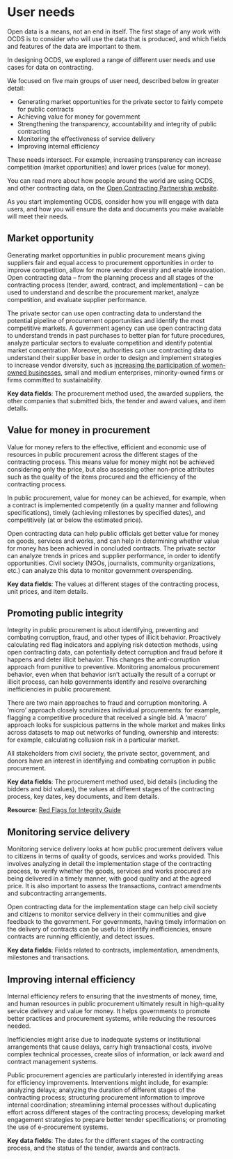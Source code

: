 # User needs

Open data is a means, not an end in itself. The first stage of any work with OCDS is to consider who will use the data that is produced, and which fields and features of the data are important to them.

In designing OCDS, we explored a range of different user needs and use cases for data on contracting. 

We focused on five main groups of user need, described below in greater detail:

* Generating market opportunities for the private sector to fairly compete for public contracts
* Achieving value for money for government
* Strengthening the transparency, accountability and integrity of public contracting
* Monitoring the effectiveness of service delivery
* Improving internal efficiency

These needs intersect. For example, increasing transparency can increase competition (market opportunities) and lower prices (value for money).

You can read more about how people around the world are using OCDS, and other contracting data, on the [Open Contracting Partnership website](https://www.open-contracting.org).

As you start implementing OCDS, consider how you will engage with data users, and how you will ensure the data and documents you make available will meet their needs. 

## Market opportunity

Generating market opportunities in public procurement means giving suppliers fair and equal access to procurement opportunities in order to improve competition, allow for more vendor diversity and enable innovation. Open contracting data – from the planning process and all stages of the contracting process (tender, award, contract, and implementation) – can be used to understand and describe the procurement market, analyze competition, and evaluate supplier performance.

The private sector can use open contracting data to understand the potential pipeline of procurement opportunities and identify the most competitive markets.  A government agency can use open contracting data to understand trends in past purchases to better plan for future procedures, analyze particular sectors to evaluate competition and identify potential market concentration. Moreover, authorities can use contracting data to understand their supplier base in order to design and implement strategies to increase vendor diversity, such as [increasing the participation of women-owned businesses](https://www.open-contracting.org/what-is-open-contracting/gender/), small and medium enterprises, minority-owned firms or firms committed to sustainability.

**Key data fields**: The procurement method used, the awarded suppliers, the other companies that submitted bids, the tender and award values, and item details.

## Value for money in procurement

Value for money refers to the effective, efficient and economic use of resources in public procurement across the different stages of the contracting process. This means value for money might not be achieved considering only the price, but also assessing other non-price attributes such as the quality of the items procured and the efficiency of the contracting process.

In public procurement, value for money can be achieved, for example, when a contract is implemented competently (in a quality manner and following specifications), timely (achieving milestones by specified dates), and competitively (at or below the estimated price).

Open contracting data can help public officials get better value for money on goods, services and works, and can help in determining whether value for money has been achieved in concluded contracts. The private sector can analyze trends in prices and supplier performance, in order to identify opportunities. Civil society (NGOs, journalists, community organizations, etc.) can analyze this data to monitor government overspending.

**Key data fields**: The values at different stages of the contracting process, unit prices, and item details.

## Promoting public integrity

Integrity in public procurement is about identifying, preventing and combating corruption, fraud, and other types of illicit behavior. Proactively calculating red flag indicators and applying risk detection methods, using open contracting data, can potentially detect corruption and fraud before it happens and deter illicit behavior. This changes the anti-corruption approach from punitive to preventive. Monitoring anomalous procurement behavior, even when that behavior isn’t actually the result of a corrupt or illicit process, can help governments identify and resolve overarching inefficiencies in public procurement.

There are two main approaches to fraud and corruption monitoring. A ‘micro’ approach closely scrutinizes individual procurements: for example, flagging a competitive procedure that received a single bid. A ‘macro’ approach looks for suspicious patterns in the whole market and makes links across datasets to map out networks of funding, ownership and interests: for example, calculating collusion risk in a particular market.

All stakeholders from civil society, the private sector, government, and donors have an interest in identifying and combating corruption in public procurement.

**Key data fields**: The procurement method used, bid details (including the bidders and bid values), the values at different stages of the contracting process, key dates, key documents, and item details.

**Resource**: [Red Flags for Integrity Guide](https://www.open-contracting.org/resources/red-flags-integrity-giving-green-light-open-data-solutions/)

## Monitoring service delivery

Monitoring service delivery looks at how public procurement delivers value to citizens in terms of quality of goods, services and works provided. This involves analyzing in detail the implementation stage of the contracting process, to verify whether the goods, services and works procured are being delivered in a timely manner, with good quality and at the agreed price. It is also important to assess the transactions, contract amendments and subcontracting arrangements.

Open contracting data for the implementation stage can help civil society and citizens to monitor service delivery in their communities and give feedback to the government. For governments, having timely information on the delivery of contracts can be useful to identify inefficiencies, ensure contracts are running efficiently, and detect issues.

**Key data fields**: Fields related to contracts, implementation, amendments, milestones and transactions.

## Improving internal efficiency

Internal efficiency refers to ensuring that the investments of money, time, and human resources in public procurement ultimately result in high-quality service delivery and value for money. It helps governments to promote better practices and procurement systems, while reducing the resources needed.

Inefficiencies might arise due to inadequate systems or institutional arrangements that cause delays, carry high transactional costs, involve complex technical processes, create silos of information, or lack award and contract management systems.

Public procurement agencies are particularly interested in identifying areas for efficiency improvements. Interventions might include, for example: analyzing delays; analyzing the duration of different stages of the contracting process; structuring procurement information to improve internal coordination; streamlining internal processes without duplicating effort across different stages of the contracting process; developing market engagement strategies to prepare better tender specifications; or promoting the use of e-procurement systems.

**Key data fields**: The dates for the different stages of the contracting process, and the status of the tender, awards and contracts.
